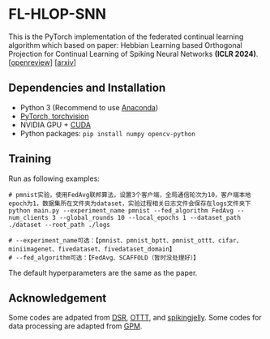 # FL-HLOP-SNN
This is the PyTorch implementation of the federated continual learning algorithm which based on paper: Hebbian Learning based Orthogonal Projection for Continual Learning of Spiking Neural Networks **(ICLR 2024)**. \[[openreview](https://openreview.net/forum?id=MeB86edZ1P)\] \[[arxiv](https://arxiv.org/abs/2402.11984)\]

## Dependencies and Installation
- Python 3 (Recommend to use [Anaconda](https://www.anaconda.com/download/#linux))
- [PyTorch, torchvision](https://pytorch.org/)
- NVIDIA GPU + [CUDA](https://developer.nvidia.com/cuda-downloads)
- Python packages: `pip install numpy opencv-python`


## Training
Run as following examples:

    # pmnist实验，使用FedAvg联邦算法，设置3个客户端，全局通信轮次为10，客户端本地epoch为1，数据集所在文件夹为dataset，实验过程相关日志文件会保存在logs文件夹下
	python main.py --experiment_name pmnist --fed_algorithm FedAvg --num_clients 3 --global_rounds 10 --local_epochs 1 --dataset_path ./dataset --root_path ./logs
	
    # --experiment_name可选：【pmnist、pmnist_bptt、pmnist_ottt、cifar、miniimagenet、fivedataset、fivedataset_domain】
    # --fed_algorithm可选：【FedAvg、SCAFFOLD（暂时没处理好）】

The default hyperparameters are the same as the paper.

## Acknowledgement

Some codes are adpated from [DSR](https://github.com/qymeng94/DSR), [OTTT](https://github.com/pkuxmq/OTTT-SNN), and [spikingjelly](https://github.com/fangwei123456/spikingjelly). Some codes for data processing are adapted from [GPM](https://github.com/sahagobinda/GPM).
